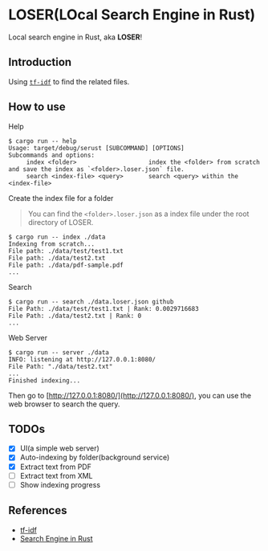 # LOSER(LOcal Search Engine in Rust)

Local search engine in Rust, aka **LOSER**!

## Introduction

Using [`tf-idf`](https://en.wikipedia.org/wiki/Tf%E2%80%93idf) to find the related files.

## How to use

Help

```console
$ cargo run -- help
Usage: target/debug/serust [SUBCOMMAND] [OPTIONS]
Subcommands and options:
     index <folder>                    index the <folder> from scratch and save the index as `<folder>.loser.json` file.
     search <index-file> <query>       search <query> within the <index-file>
```

Create the index file for a folder
> You can find the `<folder>.loser.json` as a index file under the root directory of LOSER.

```console
$ cargo run -- index ./data
Indexing from scratch...
File path: ./data/test/test1.txt
File path: ./data/test2.txt
File path: ./data/pdf-sample.pdf
...
```

Search

```console
$ cargo run -- search ./data.loser.json github
File Path: ./data/test/test1.txt | Rank: 0.0029716683
File Path: ./data/test2.txt | Rank: 0
...
```

Web Server

```console
$ cargo run -- server ./data
INFO: listening at http://127.0.0.1:8080/
File Path: "./data/test2.txt"
...
Finished indexing...
```

Then go to [http://127.0.0.1:8080/](http://127.0.0.1:8080/), you can use the web browser to search the query.

## TODOs

- [x] UI(a simple web server)
- [x] Auto-indexing by folder(background service)
- [x] Extract text from PDF
- [ ] Extract text from XML
- [ ] Show indexing progress

## References

- [tf-idf](https://en.wikipedia.org/wiki/Tf%E2%80%93idf)
- [Search Engine in Rust](https://youtu.be/hm5xOJiVEeg)
